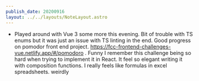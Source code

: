 ```yaml
---
publish_date: 20200916
layout: ../../layouts/NoteLayout.astro
---
```

- Played around with Vue 3 some more this evening. Bit of trouble with TS enums but it was just an issue with TS linting in the end. Good progress on pomodor front end project. https://fcc-frontend-challenges-vue.netlify.app/#/pomodoro . Funny I remember this challenge being so hard when trying to implement it in React. It feel so elegant writing it with composition functions. I really feels like formulas in excel spreadsheets. weirdly
